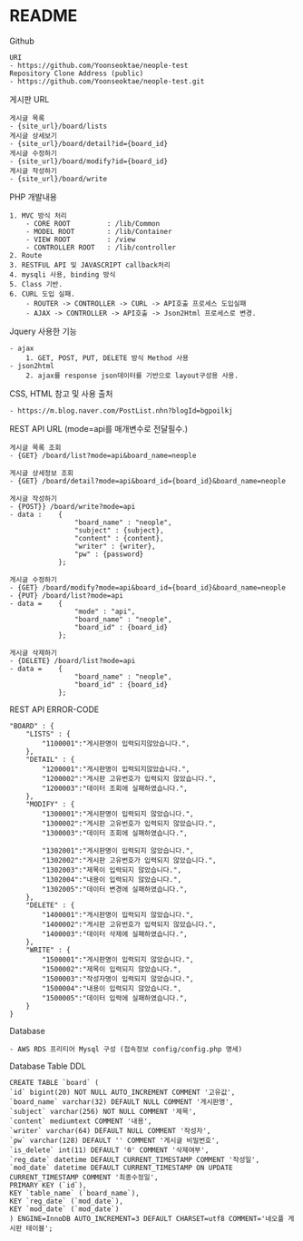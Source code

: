 # README


Github 

	URI
	- https://github.com/Yoonseoktae/neople-test
	Repository Clone Address (public)
	- https://github.com/Yoonseoktae/neople-test.git

게시판 URL 

	게시글 목록
	- {site_url}/board/lists
	게시글 상세보기
	- {site_url}/board/detail?id={board_id}
	게시글 수정하기
	- {site_url}/board/modify?id={board_id}
	게시글 작성하기
	- {site_url}/board/write


PHP 개발내용

	1. MVC 방식 처리
		- CORE ROOT			: /lib/Common
		- MODEL ROOT		: /lib/Container
		- VIEW ROOT 		: /view
		- CONTROLLER ROOT	: /lib/controller
	2. Route
	3. RESTFUL API 및 JAVASCRIPT callback처리
	4. mysqli 사용, binding 방식
	5. Class 기반.
	6. CURL 도입 실패.
		- ROUTER -> CONTROLLER -> CURL -> API호출 프로세스 도입실패
		- AJAX -> CONTROLLER -> API호출 -> Json2Html 프로세스로 변경.
	

Jquery 사용한 기능

	- ajax
		1. GET, POST, PUT, DELETE 방식 Method 사용
	- json2html
		2. ajax를 response json데이터를 기반으로 layout구성용 사용.

CSS, HTML 참고 및 사용 출처

	- https://m.blog.naver.com/PostList.nhn?blogId=bgpoilkj


REST API URL (mode=api를 매개변수로 전달필수.)
	
	게시글 목록 조회
	- {GET} /board/list?mode=api&board_name=neople

	게시글 상세정보 조회
	- {GET} /board/detail?mode=api&board_id={board_id}&board_name=neople

	게시글 작성하기
	- {POST}} /board/write?mode=api
	- data : 	{
					"board_name" : "neople",
					"subject" : {subject},
					"content" : {content},
					"writer" : {writer},
					"pw" : {password}
				};

	게시글 수정하기
	- {GET} /board/modify?mode=api&board_id={board_id}&board_name=neople
	- {PUT} /board/list?mode=api
	- data = 	{
					"mode" : "api",
					"board_name" : "neople",
					"board_id" : {board_id}
				};

	게시글 삭제하기
	- {DELETE} /board/list?mode=api
	- data = 	{
					"board_name" : "neople",
					"board_id" : {board_id}
				};
				

REST API ERROR-CODE


	"BOARD" : {
		"LISTS" : {
			"1100001":"게시판명이 입력되지않았습니다.",
		},
		"DETAIL" : {
			"1200001":"게시판명이 입력되지않았습니다.",
			"1200002":"게시판 고유번호가 입력되지 않았습니다.",
			"1200003":"데이터 조회에 실패하였습니다.",
		},
		"MODIFY" : {
			"1300001":"게시판명이 입력되지 않았습니다.",
			"1300002":"게시판 고유번호가 입력되지 않았습니다.",
			"1300003":"데이터 조회에 실패하였습니다.",

			"1302001":"게시판명이 입력되지 않았습니다.",
			"1302002":"게시판 고유번호가 입력되지 않았습니다.",
			"1302003":"제목이 입력되지 않았습니다.",
			"1302004":"내용이 입력되지 않았습니다.",
			"1302005":"데이터 변경에 실패하였습니다.",
		},
		"DELETE" : {
			"1400001":"게시판명이 입력되지 않았습니다.",
			"1400002":"게시판 고유번호가 입력되지 않았습니다.",
			"1400003":"데이터 삭제에 실패하였습니다.",
		},
		"WRITE" : {
			"1500001":"게시판명이 입력되지 않았습니다.",
			"1500002":"제목이 입력되지 않았습니다.",
			"1500003":"작성자명이 입력되지 않았습니다.",
			"1500004":"내용이 입력되지 않았습니다.",
			"1500005":"데이터 입력에 실패하였습니다.",
		}
	}

Database

	- AWS RDS 프리티어 Mysql 구성 (접속정보 config/config.php 명세)

Database Table DDL

	CREATE TABLE `board` (
	`id` bigint(20) NOT NULL AUTO_INCREMENT COMMENT '고유값',
	`board_name` varchar(32) DEFAULT NULL COMMENT '게시판명',
	`subject` varchar(256) NOT NULL COMMENT '제목',
	`content` mediumtext COMMENT '내용',
	`writer` varchar(64) DEFAULT NULL COMMENT '작성자',
	`pw` varchar(128) DEFAULT '' COMMENT '게시글 비밀번호',
	`is_delete` int(11) DEFAULT '0' COMMENT '삭제여부',
	`reg_date` datetime DEFAULT CURRENT_TIMESTAMP COMMENT '작성일',
	`mod_date` datetime DEFAULT CURRENT_TIMESTAMP ON UPDATE CURRENT_TIMESTAMP COMMENT '최종수정일',
	PRIMARY KEY (`id`),
	KEY `table_name` (`board_name`),
	KEY `reg_date` (`mod_date`),
	KEY `mod_date` (`mod_date`)
	) ENGINE=InnoDB AUTO_INCREMENT=3 DEFAULT CHARSET=utf8 COMMENT='네오플 게시판 테이블';